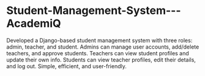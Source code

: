 # Student-Management-System---AcademiQ
Developed a Django-based student management system with three roles: admin, teacher, and student. Admins can manage user accounts, add/delete teachers, and approve students. Teachers can view student profiles and update their own info. Students can view teacher profiles, edit their details, and log out. Simple, efficient, and user-friendly.
